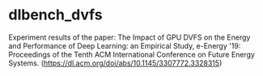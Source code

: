 # dlbench_dvfs

Experiment results of the paper: 
The Impact of GPU DVFS on the Energy and Performance of Deep Learning: an Empirical Study, e-Energy '19: Proceedings of the Tenth ACM International Conference on Future Energy Systems. (https://dl.acm.org/doi/abs/10.1145/3307772.3328315)


